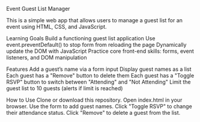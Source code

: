 Event Guest List Manager

This is a simple web app that allows users to manage a guest list for an event using HTML, CSS, and JavaScript.

Learning Goals
 Build a functioning guest list application
 Use event.preventDefault() to stop form from reloading the page
 Dynamically update the DOM with JavaScript
 Practice core front-end skills: forms, event listeners, and DOM manipulation

Features
 Add a guest’s name via a form input
 Display guest names as a list
 Each guest has a "Remove" button to delete them
 Each guest has a "Toggle RSVP" button to switch between "Attending" and "Not Attending"
 Limit the guest list to 10 guests (alerts if limit is reached) 

How to Use
 Clone or download this repository.
 Open index.html in your browser.
 Use the form to add guest names.
 Click "Toggle RSVP" to change their attendance status.
 Click "Remove" to delete a guest from the list.

